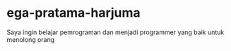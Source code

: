 # ega-pratama-harjuma
Saya ingin belajar  pemrograman dan menjadi programmer yang baik untuk menolong orang
